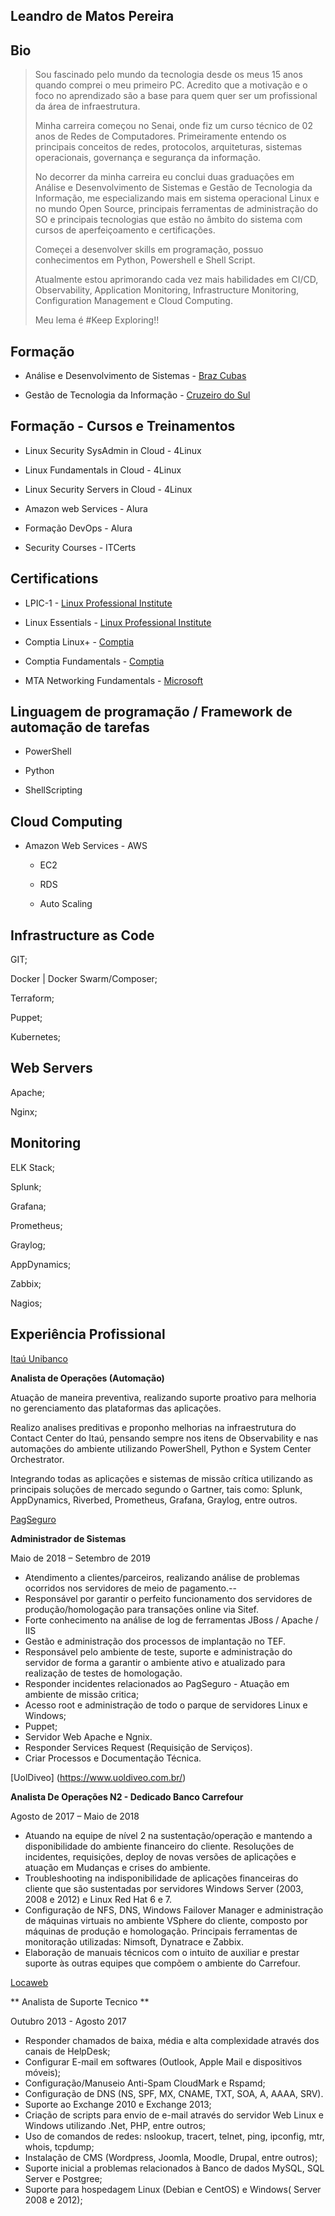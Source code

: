 ## Leandro de Matos Pereira

## Bio

>Sou fascinado pelo mundo da tecnologia desde os meus 15 anos quando comprei o meu primeiro PC. Acredito que a motivação e o foco no aprendizado são a base para quem quer ser um profissional da área de infraestrutura.
>
>Minha carreira começou no Senai, onde fiz um curso técnico de 02 anos de Redes de Computadores. Primeiramente entendo os principais conceitos de redes, protocolos, arquiteturas, sistemas operacionais, governança e segurança da informação. 
>
>No decorrer da minha carreira eu conclui duas graduações em Análise e Desenvolvimento de Sistemas e Gestão de Tecnologia da Informação, me especializando mais em sistema operacional Linux e no mundo Open Source, principais ferramentas de administração do SO e principais tecnologias que estão no âmbito do sistema com cursos de aperfeiçoamento e certificações.
>
>Começei a desenvolver skills em programação, possuo conhecimentos em Python, Powershell e Shell Script.
>
>Atualmente estou aprimorando cada vez mais habilidades em CI/CD, Observability, Application Monitoring, Infrastructure Monitoring, Configuration Management e Cloud Computing. 
>
>Meu lema é #Keep Exploring!!


## Formação

* Análise e Desenvolvimento de Sistemas - [Braz Cubas](https://brazcubas.br)

* Gestão de Tecnologia da Informação - [Cruzeiro do Sul](https://www.cruzeirodosul.edu.br)


## Formação - Cursos e Treinamentos

* Linux Security SysAdmin in Cloud - 4Linux

* Linux Fundamentals in Cloud - 4Linux

* Linux Security Servers in Cloud - 4Linux

* Amazon web Services - Alura

* Formação DevOps - Alura

* Security Courses - ITCerts


## Certifications

* LPIC-1 - [Linux Professional Institute](https://www.lpi.org/pt/our-certifications/lpic-1-overview)

* Linux Essentials - [Linux Professional Institute](https://www.lpi.org/pt/our-certifications/linux-essentials-overview)

* Comptia Linux+ - [Comptia](https://www.comptia.org/pt/certificacoes/linux)

* Comptia Fundamentals - [Comptia](https://www.comptia.org/pt/certificacoes/it-fundamentals)

* MTA Networking Fundamentals - [Microsoft](https://www.microsoft.com/pt-br/learning/exam-98-366.aspx)


## Linguagem de programação / Framework de automação de tarefas

* PowerShell

* Python

* ShellScripting


## Cloud Computing

* Amazon Web Services - AWS
    
    * EC2

    * RDS

    * Auto Scaling


## Infrastructure as Code

GIT;

Docker | Docker Swarm/Composer;

Terraform;

Puppet;

Kubernetes;


## Web Servers

Apache;

Nginx;


## Monitoring

ELK Stack;

Splunk;

Grafana;

Prometheus;

Graylog;

AppDynamics;

Zabbix;

Nagios;


## Experiência Profissional

[Itaú Unibanco](https://www.itau.com.br/)

**Analista de Operações (Automação)**

Atuação de maneira preventiva, realizando suporte proativo para melhoria no gerenciamento das plataformas das aplicações.

Realizo analises preditivas e proponho melhorias na infraestrutura do Contact Center do Itaú, pensando sempre nos itens de Observability e nas automações do ambiente utilizando PowerShell, Python e System Center Orchestrator.

Integrando todas as aplicações e sistemas de missão crítica utilizando as principais soluções de mercado segundo o Gartner, tais como: Splunk, AppDynamics, Riverbed, Prometheus, Grafana, Graylog, entre outros.


[PagSeguro](https://pagseguro.uol.com.br)

**Administrador de Sistemas**

Maio de 2018 – Setembro de 2019

- Atendimento a clientes/parceiros, realizando análise de problemas ocorridos nos servidores de meio de pagamento.--
- Responsável por garantir o perfeito funcionamento dos servidores de produção/homologação para transações online via Sitef.
- Forte conhecimento na análise de log de ferramentas JBoss / Apache / IIS
- Gestão e administração dos processos de implantação no TEF.
- Responsável pelo ambiente de teste, suporte e administração do servidor de forma a garantir o ambiente ativo e atualizado para realização de testes de homologação.
- Responder incidentes relacionados ao PagSeguro - Atuação em ambiente de missão critica;
- Acesso root e administração de todo o parque de servidores Linux e Windows;
- Puppet;
- Servidor Web Apache e Ngnix.
- Responder Services Request (Requisição de Serviços).
- Criar Processos e Documentação Técnica.


[UolDiveo] (https://www.uoldiveo.com.br/)

**Analista De Operações N2 - Dedicado Banco Carrefour**

Agosto de 2017 – Maio de 2018

- Atuando na equipe de nível 2 na sustentação/operação e mantendo a disponibilidade do ambiente financeiro do cliente. Resoluções de incidentes, requisições, deploy de novas versões de aplicações e atuação em Mudanças e crises do ambiente.
- Troubleshooting na indisponibilidade de aplicações financeiras do cliente que são sustentadas por servidores Windows Server (2003, 2008 e 2012) e Linux Red Hat 6 e 7.
- Configuração de NFS, DNS, Windows Failover Manager e administração de máquinas virtuais no ambiente VSphere do cliente, composto por máquinas de produção e homologação. Principais ferramentas de monitoração utilizadas: Nimsoft, Dynatrace e Zabbix.
- Elaboração de manuais técnicos com o intuito de auxiliar e prestar suporte às outras equipes que compõem o ambiente do Carrefour.


[Locaweb](https://www.locaweb.com.br/)

** Analista de Suporte Tecnico **

Outubro 2013 - Agosto 2017

- Responder chamados de baixa, média e alta complexidade através dos canais de HelpDesk;
- Configurar E-mail em softwares (Outlook, Apple Mail e dispositivos móveis);
- Configuração/Manuseio Anti-Spam CloudMark e Rspamd;
- Configuração de DNS (NS, SPF, MX, CNAME, TXT, SOA, A, AAAA, SRV).
- Suporte ao Exchange 2010 e Exchange 2013;
- Criação de scripts para envio de e-mail através do servidor Web Linux e Windows utilizando .Net, PHP, entre outros;
- Uso de comandos de redes: nslookup, tracert, telnet, ping, ipconfig, mtr, whois, tcpdump;
- Instalação de CMS (Wordpress, Joomla, Moodle, Drupal, entre outros);
- Suporte inicial a problemas relacionados à Banco de dados MySQL, SQL Server e Postgree;
- Suporte para hospedagem Linux (Debian e CentOS) e Windows( Server 2008 e 2012);
